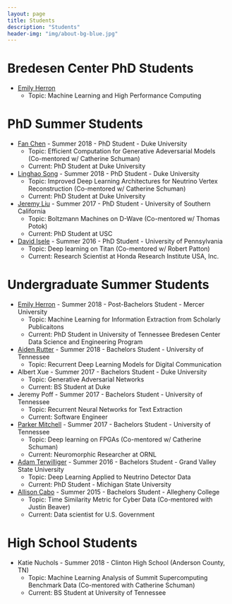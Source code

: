```yaml
---
layout: page
title: Students
description: "Students"
header-img: "img/about-bg-blue.jpg"
---
```

# Bredesen Center PhD Students
- [Emily Herron](https://www.linkedin.com/in/emily-herron-623b43aa/)
    - Topic: Machine Learning and High Performance Computing

# PhD Summer Students
- [Fan Chen](https://cei.pratt.duke.edu/people/fan-chen) - Summer 2018 - PhD Student - Duke University
    - Topic: Efficient Computation for Generative Adeversarial Models (Co-mentored w/ Catherine Schuman)
    - Current: PhD Student at Duke University
- [Linghao Song](https://cei.pratt.duke.edu/people/linghao-song) - Summer 2018 - PhD Student - Duke University
    - Topic: Improved Deep Learning Architectures for Neutrino Vertex Reconstruction (Co-mentored w/ Catherine Schuman)
    - Current: PhD Student at Duke University
- [Jeremy Liu](http://www-scf.usc.edu/~jeremyjl/) - Summer 2017 - PhD Student - University of Southern California
    - Topic: Boltzmann Machines on D-Wave (Co-mentored w/ Thomas Potok)
    - Current: PhD Student at USC
- [David Isele](https://www.grasp.upenn.edu/people/david-isele) - Summer 2016 - PhD Student - University of Pennsylvania 
    - Topic: Deep learning on Titan (Co-mentored w/ Robert Patton)
    - Current: Research Scientist at Honda Research Institute USA, Inc.

# Undergraduate Summer Students
- [Emily Herron](https://www.linkedin.com/in/emily-herron-623b43aa/) - Summer 2018 - Post-Bachelors Student - Mercer University
    - Topic: Machine Learning for Information Extraction from Scholarly Publicaitons
    - Current: PhD Student in University of Tennessee Bredesen Center Data Science and Engineering Program
- [Aiden Rutter](https://www.linkedin.com/in/aiden-rutter) - Summer 2018 - Bachelors Student - University of Tennessee
    - Topic: Recurrent Deep Learning Models for Digital Communication
- Albert Xue - Summer 2017 - Bachelors Student - Duke University 
    - Topic: Generative Adversarial Networks
    - Current: BS Student at Duke
- Jeremy Poff - Summer 2017 - Bachelors Student - University of Tennessee
    - Topic: Recurrent Neural Networks for Text Extraction
    - Current: Software Engineer
- [Parker Mitchell](https://parker.mmtechonline.com/personal_site/) - Summer 2017 - Bachelors Student - University of Tennessee
    - Topic: Deep learning on FPGAs (Co-mentored w/ Catherine Schuman)
    - Current: Neuromorphic Researcher at ORNL
- [Adam Terwilliger](https://www.linkedin.com/in/adamterwilliger/) - Summer 2016 - Bachelors Student - Grand Valley State University
    - Topic: Deep Learning Applied to Neutrino Detector Data
    - Current: PhD Student - Michigan State University
- [Allison Cabo](https://www.linkedin.com/in/allison-cabo-23b73a78/) - Summer 2015 - Bachelors Student - Allegheny College
    - Topic: Time Similarity Metric for Cyber Data (Co-mentored with Justin Beaver)
    - Current: Data scientist for U.S. Government

# High School Students
- Katie Nuchols - Summer 2018 - Clinton High School (Anderson County, TN)
    - Topic: Machine Learning Analysis of Summit Supercomputing Benchmark Data (Co-mentored with Catherine Schuman)
    - Current: BS Student at University of Tennessee
